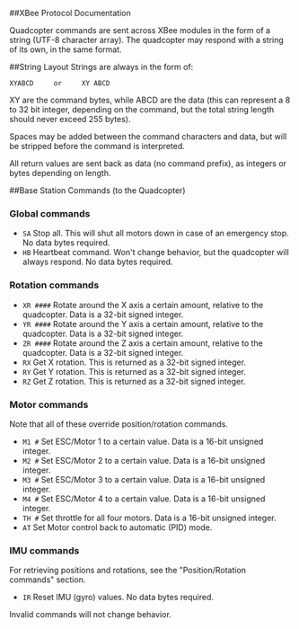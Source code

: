 ##XBee Protocol Documentation

Quadcopter commands are sent across XBee modules in the form of a string (UTF-8 character array). The quadcopter may respond with a string of its own, in the same format. 

##String Layout
Strings are always in the form of:

    XYABCD     or     XY ABCD

XY are the command bytes, while ABCD are the data (this can represent a 8 to 32 bit integer, depending on the command, but the total string length should never exceed 255 bytes).

Spaces may be added between the command characters and data, but will be stripped before the command is interpreted.

All return values are sent back as data (no command prefix), as integers or bytes depending on length.

##Base Station Commands (to the Quadcopter)
### Global commands
 * `SA` Stop all. This will shut all motors down in case of an emergency stop. No data bytes required.
 * `HB` Heartbeat command. Won't change behavior, but the quadcopter will always respond. No data bytes required.

### Rotation commands
 * `XR ####` Rotate around the X axis a certain amount, relative to the quadcopter. Data is a 32-bit signed integer.
 * `YR ####` Rotate around the Y axis a certain amount, relative to the quadcopter. Data is a 32-bit signed integer.
 * `ZR ####` Rotate around the Z axis a certain amount, relative to the quadcopter. Data is a 32-bit signed integer.
 * `RX` Get X rotation. This is returned as a 32-bit signed integer.
 * `RY` Get Y rotation. This is returned as a 32-bit signed integer.
 * `RZ` Get Z rotation. This is returned as a 32-bit signed integer.

### Motor commands
Note that all of these override position/rotation commands.

 * `M1 #` Set ESC/Motor 1 to a certain value. Data is a 16-bit unsigned integer.
 * `M2 #` Set ESC/Motor 2 to a certain value. Data is a 16-bit unsigned integer.
 * `M3 #` Set ESC/Motor 3 to a certain value. Data is a 16-bit unsigned integer.
 * `M4 #` Set ESC/Motor 4 to a certain value. Data is a 16-bit unsigned integer.
 * `TH #` Set throttle for all four motors. Data is a 16-bit unsigned integer.
 * `AT`   Set Motor control back to automatic (PID) mode.

### IMU commands
For retrieving positions and rotations, see the "Position/Rotation commands" section.

 * `IR` Reset IMU (gyro) values. No data bytes required.

Invalid commands will not change behavior.
